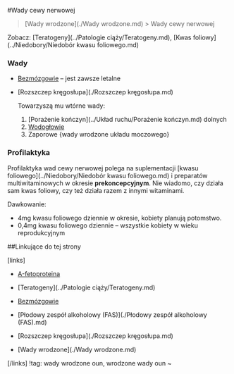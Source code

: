 #Wady cewy nerwowej

> [Wady wrodzone](./Wady wrodzone.md) > Wady cewy nerwowej

Zobacz: [Teratogeny](../Patologie ciąży/Teratogeny.md), [Kwas foliowy](../Niedobory/Niedobór kwasu foliowego.md)



### Wady

- [Bezmózgowie](./Bezmózgowie.md) – jest zawsze letalne

- [Rozszczep kręgosłupa](./Rozszczep kręgosłupa.md)

  Towarzyszą mu wtórne wady:

  1. [Porażenie kończyn](../Układ ruchu/Porażenie kończyn.md) dolnych
  2. [Wodogłowie](./Wodogłowie.md)
  3. Zaporowe {wady wrodzone układu moczowego}





### Profilaktyka

Profilaktyka wad cewy nerwowej polega na suplementacji [kwasu foliowego](../Niedobory/Niedobór kwasu foliowego.md) i preparatów multiwitaminowych w okresie **prekoncepcyjnym**. Nie wiadomo, czy działa sam kwas foliowy, czy też działa razem z innymi witaminami.

Dawkowanie: 

- 4mg kwasu foliowego dziennie w okresie, kobiety planują potomstwo.
- 0,4mg kwasu foliowego dziennie – wszystkie kobiety w wieku reprodukcyjnym



##Linkujące do tej strony

[links]

- [Α-fetoproteina](../../Badania/Prenatalne/Α-fetoproteina.md)

- [Teratogeny](../Patologie ciąży/Teratogeny.md)

- [Bezmózgowie](./Bezmózgowie.md)

- [Płodowy zespół alkoholowy (FAS)](./Płodowy zespół alkoholowy (FAS).md)

- [Rozszczep kręgosłupa](./Rozszczep kręgosłupa.md)

- [Wady wrodzone](./Wady wrodzone.md)


[/links]
!tag: wady wrodzone oun, wrodzone wady oun
~

